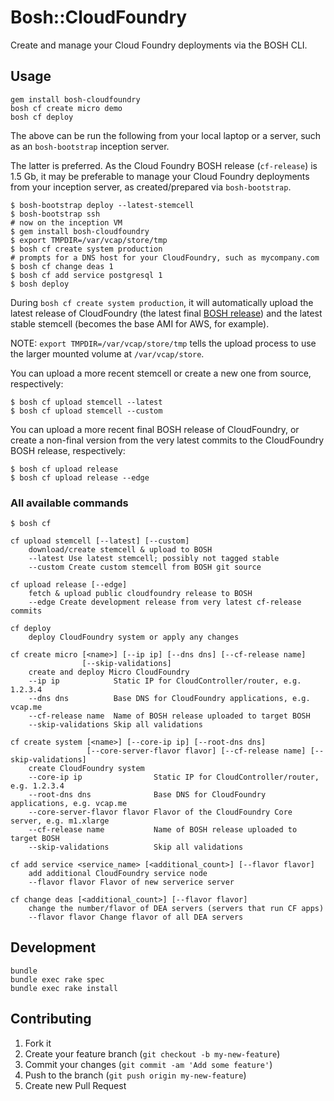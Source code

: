 # Bosh::CloudFoundry

Create and manage your Cloud Foundry deployments via the BOSH CLI.

## Usage

```
gem install bosh-cloudfoundry
bosh cf create micro demo
bosh cf deploy
```

The above can be run the following from your local laptop or a server, such as an `bosh-bootstrap` inception server. 

The latter is preferred. As the Cloud Foundry BOSH release (`cf-release`) is 1.5 Gb, it may be preferable to manage your Cloud Foundry deployments from your inception server, as created/prepared via `bosh-bootstrap`.

```
$ bosh-bootstrap deploy --latest-stemcell
$ bosh-bootstrap ssh
# now on the inception VM
$ gem install bosh-cloudfoundry
$ export TMPDIR=/var/vcap/store/tmp
$ bosh cf create system production
# prompts for a DNS host for your CloudFoundry, such as mycompany.com
$ bosh cf change deas 1
$ bosh cf add service postgresql 1
$ bosh deploy
```

During `bosh cf create system production`, it will automatically upload the latest release of CloudFoundry (the latest final [BOSH release](http://github.com/cloudfoundry/cf-release)) and the latest stable stemcell (becomes the base AMI for AWS, for example).

NOTE: `export TMPDIR=/var/vcap/store/tmp` tells the upload process to use the larger mounted volume at `/var/vcap/store`. 

You can upload a more recent stemcell or create a new one from source, respectively:

```
$ bosh cf upload stemcell --latest
$ bosh cf upload stemcell --custom
```

You can upload a more recent final BOSH release of CloudFoundry, or create a non-final version from the very latest commits to the CloudFoundry BOSH release, respectively:

```
$ bosh cf upload release
$ bosh cf upload release --edge
```

### All available commands

```
$ bosh cf

cf upload stemcell [--latest] [--custom] 
    download/create stemcell & upload to BOSH 
    --latest Use latest stemcell; possibly not tagged stable 
    --custom Create custom stemcell from BOSH git source 

cf upload release [--edge] 
    fetch & upload public cloudfoundry release to BOSH 
    --edge Create development release from very latest cf-release commits 

cf deploy 
    deploy CloudFoundry system or apply any changes 

cf create micro [<name>] [--ip ip] [--dns dns] [--cf-release name] 
                [--skip-validations] 
    create and deploy Micro CloudFoundry 
    --ip ip            Static IP for CloudController/router, e.g. 1.2.3.4 
    --dns dns          Base DNS for CloudFoundry applications, e.g. vcap.me 
    --cf-release name  Name of BOSH release uploaded to target BOSH 
    --skip-validations Skip all validations 

cf create system [<name>] [--core-ip ip] [--root-dns dns] 
                 [--core-server-flavor flavor] [--cf-release name] [--skip-validations] 
    create CloudFoundry system 
    --core-ip ip                Static IP for CloudController/router, e.g. 1.2.3.4 
    --root-dns dns              Base DNS for CloudFoundry applications, e.g. vcap.me 
    --core-server-flavor flavor Flavor of the CloudFoundry Core server, e.g. m1.xlarge 
    --cf-release name           Name of BOSH release uploaded to target BOSH 
    --skip-validations          Skip all validations 

cf add service <service_name> [<additional_count>] [--flavor flavor] 
    add additional CloudFoundry service node 
    --flavor flavor Flavor of new serverice server 

cf change deas [<additional_count>] [--flavor flavor] 
    change the number/flavor of DEA servers (servers that run CF apps) 
    --flavor flavor Change flavor of all DEA servers
```

## Development

```
bundle
bundle exec rake spec
bundle exec rake install
```

## Contributing

1. Fork it
2. Create your feature branch (`git checkout -b my-new-feature`)
3. Commit your changes (`git commit -am 'Add some feature'`)
4. Push to the branch (`git push origin my-new-feature`)
5. Create new Pull Request
